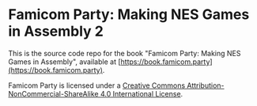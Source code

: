 # Famicom Party: Making NES Games in Assembly 2

This is the source code repo for the book "Famicom Party: Making NES Games in Assembly",
available at [https://book.famicom.party](https://book.famicom.party).

Famicom Party is licensed under a [Creative Commons Attribution-NonCommercial-ShareAlike 4.0 International License](https://creativecommons.org/licenses/by-nc-sa/4.0/).
